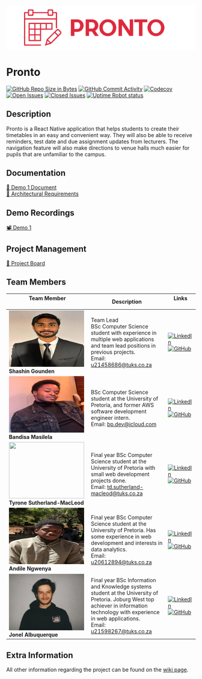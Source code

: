 <p align = "center">
<img src="Images/ProntoLogo.png" alt="Alt text" title="Optional title">
</p>

# Pronto

[![GitHub Repo Size in Bytes](https://img.shields.io/github/languages/code-size/COS301-SE-2023/Pronto)](https://github.com/COS301-SE-2023/Pronto)
[![GitHub Commit Activity](https://img.shields.io/github/commit-activity/w/COS301-SE-2023/Pronto)](https://github.com/COS301-SE-2023/Pronto)
[![Codecov](https://img.shields.io/codecov/c/github/COS301-SE-2023/Pronto.svg?style=flat-square)](https://codecov.io/gh/COS301-SE-2023/Pronto)
[![Open Issues](https://img.shields.io/github/issues/COS301-SE-2023/Pronto.svg?style=flat-square)](https://github.com/COS301-SE-2023/Pronto/issues)
[![Closed Issues](https://img.shields.io/github/issues-closed/COS301-SE-2023/Pronto.svg?style=flat-square)](https://github.com/COS301-SE-2023/Pronto/issues?q=is%3Aissue+is%3Aclosed)
[![Uptime Robot status](https://img.shields.io/uptimerobot/ratio/7/m794371847-738190ed660788defde4f595?style=flat-square)](https://img.shields.io/uptimerobot/ratio/7/m794371847-738190ed660788defde4f595)

## Description

Pronto is a React Native application that helps students to create their timetables in an easy and convenient way. They will also be able to receive reminders, test date and due assignment updates from lecturers. The navigation feature will also make directions to venue halls much easier for pupils that are unfamiliar to the campus.

## Documentation

<div><a href="https://github.com/Tymac15" target="_blank">🧾 Demo 1 Document</a></div>
<div><a href="https://github.com/Tymac15">🧾 Architectural Requirements</a></div>

## Demo Recordings

<div><a href="https://github.com/Tymac15">📽️ Demo 1</a></div>

## Project Management

<div><a href="https://github.com/orgs/COS301-SE-2023/projects/24">📅 Project Board</a></div>

## Team Members

| **Team Member** <br><img width=350/>                                                       | **Description**                                                                                                                                                                                                 | **Links** <img width=400/>                                                                                                                                                                                                                                                                                               |
| ------------------------------------------------------------------------------------------ | --------------------------------------------------------------------------------------------------------------------------------------------------------------------------------------------------------------- | ------------------------------------------------------------------------------------------------------------------------------------------------------------------------------------------------------------------------------------------------------------------------------------------------------------------------ |
| <img src="Images/shashin.jpg" width=200px height=150px> <br/> **Shashin Gounden**           | Team Lead <br> BSc Computer Science student with experience in multiple web applications and team lead positions in previous projects. <br> Email: u21458686@tuks.co.za                                         | [![LinkedIn](https://img.shields.io/badge/LinkedIn-0077B5?style=for-the-badge&logo=linkedin&logoColor=white)](https://www.linkedin.com/in/shashin-gounden-497725266/) <br> [![GitHub](https://img.shields.io/badge/GitHub-100000?style=for-the-badge&logo=github&logoColor=white)](https://github.com/ShashinGounden)    |
| <img src="Images/bandisa.jpg" width=200px height=150px> <br/> **Bandisa Masilela**         | BSc Computer Science student at the University of Pretoria, and former AWS software development engineer intern. <br> Email: bp.dev@icloud.com                                                               | [![LinkedIn](https://img.shields.io/badge/LinkedIn-0077B5?style=for-the-badge&logo=linkedin&logoColor=white)](https://linkedin.com/in/Bandisa) <br> [![GitHub](https://img.shields.io/badge/GitHub-100000?style=for-the-badge&logo=github&logoColor=white)](https://github.com/Bandisa)                                  |
| <img src="Images/tyrone.jpg" width=200px height=150px> <br/> **Tyrone Sutherland-MacLeod** | Final year BSc Computer Science student at the University of Pretoria with small web development projects done. <br> Email: td.sutherland-macleod@tuks.co.za                                                    | [![LinkedIn](https://img.shields.io/badge/LinkedIn-0077B5?style=for-the-badge&logo=linkedin&logoColor=white)](https://www.linkedin.com/in/tyrone-sutherland-macleod-6a3492253/) <br> [![GitHub](https://img.shields.io/badge/GitHub-100000?style=for-the-badge&logo=github&logoColor=white)](https://github.com/Tymac15) |
| <img src="Images/andile.jpg" width=200px height=150px> <br/> **Andile Ngwenya**            | Final year BSc Computer Science student at the University of Pretoria. Has some experience in web development and interests in data analytics.<br> Email: u20612894@tuks.co.za                                  | [![LinkedIn](https://img.shields.io/badge/LinkedIn-0077B5?style=for-the-badge&logo=linkedin&logoColor=white)](www.linkedin.com/in/andile-ngwenya-840686267) <br> [![GitHub](https://img.shields.io/badge/GitHub-100000?style=for-the-badge&logo=github&logoColor=white)](https://github.com/u20612894)                   |
| <img src="Images/jonel.jpg" width=200px height=150px> <br/> **Jonel Albuquerque**         | Final year BSc Information and Knowledge systems student at the University of Pretoria. Joburg West top achiever in information technology with experience in web applications.<br> Email: u21598267@tuks.co.za | [![LinkedIn](https://img.shields.io/badge/LinkedIn-0077B5?style=for-the-badge&logo=linkedin&logoColor=white)](https://www.linkedin.com/in/jonel-albuquerque-5b82b723a) <br> [![GitHub](https://img.shields.io/badge/GitHub-100000?style=for-the-badge&logo=github&logoColor=white)](https://github.com/u21598267)        |

## Extra Information

All other information regarding the project can be found on the [wiki page](https://github.com/COS301-SE-2023/Pronto/wiki).
